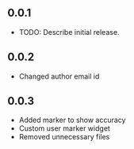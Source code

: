 ## 0.0.1

* TODO: Describe initial release.

## 0.0.2

* Changed author email id

## 0.0.3

* Added marker to show accuracy
* Custom user marker widget
* Removed unnecessary files
